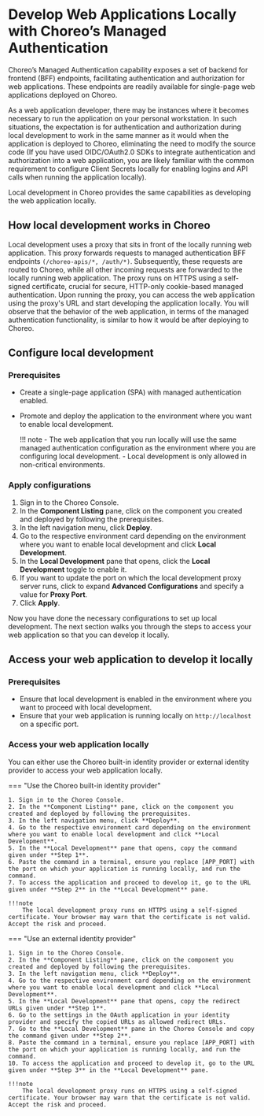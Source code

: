 # Develop Web Applications Locally with Choreo’s Managed Authentication

Choreo’s  Managed Authentication capability exposes a set of backend for frontend (BFF) endpoints, facilitating authentication and authorization for web applications. These endpoints are readily available for single-page web applications deployed on Choreo.

As a web application developer, there may be instances where it becomes necessary to run the application on your personal workstation. In such situations, the expectation is for authentication and authorization during local development to work in the same manner as it would when the application is deployed to Choreo, eliminating the need to modify the source code (If you have used OIDC/OAuth2.0 SDKs to integrate authentication and authorization into a web application, you are likely familiar with the common requirement to configure Client Secrets locally for enabling logins and API calls when running the application locally).

Local development in Choreo provides the same capabilities as developing the web application locally.

## How local development works in Choreo

Local development uses a proxy that sits in front of the locally running web application. This proxy forwards requests to managed authentication BFF endpoints `(/choreo-apis/*, /auth/*)`. Subsequently, these requests are routed to Choreo, while all other incoming requests are forwarded to the locally running web application. The proxy runs on HTTPS using a self-signed certificate, crucial for secure, HTTP-only cookie-based managed authentication. Upon running the proxy, you can access the web application using the proxy's URL and start developing the application locally. You will observe that the behavior of the web application, in terms of the managed authentication functionality, is similar to how it would be after deploying to Choreo.

## Configure local development

### Prerequisites

- Create a single-page application (SPA) with managed authentication enabled.
- Promote and deploy the application to the environment where you want to enable local development.

   !!! note
       - The web application that you run locally will use the same managed authentication configuration as the environment where you are configuring local development.
       - Local development is only allowed in non-critical environments.


### Apply configurations

1. Sign in to the Choreo Console.
2. In the **Component Listing** pane, click on the component you created and deployed by following the prerequisites.
3. In the left navigation menu, click **Deploy**.
4. Go to the respective environment card depending on the environment where you want to enable local development and click **Local Development**.
5. In the **Local Development** pane that opens, click the **Local Development** toggle to enable it.
6. If you want to update the port on which the local development proxy server runs, click to expand **Advanced Configurations** and specify a value for **Proxy Port**. 
7. Click **Apply**.

Now you have done the necessary configurations to set up local development. The next section walks you through the steps to access your web application so that you can develop it locally.

## Access your web application to develop it locally

### Prerequisites

- Ensure that local development is enabled in the environment where you want to proceed with local development.
- Ensure that your web application is running locally on `http://localhost` on a specific port.

### Access your web application locally 

You can either use the Choreo built-in identity provider or external identity provider to access your web application locally.

=== "Use the Choreo built-in identity provider"

    1. Sign in to the Choreo Console.
    2. In the **Component Listing** pane, click on the component you created and deployed by following the prerequisites.
    3. In the left navigation menu, click **Deploy**.
    4. Go to the respective environment card depending on the environment where you want to enable local development and click **Local Development**.
    5. In the **Local Development** pane that opens, copy the command given under **Step 1**.  
    6. Paste the command in a terminal, ensure you replace [APP_PORT] with the port on which your application is running locally, and run the command.
    7. To access the application and proceed to develop it, go to the URL given under **Step 2** in the **Local Development** pane.

    !!!note
        The local development proxy runs on HTTPS using a self-signed certificate. Your browser may warn that the certificate is not valid. Accept the risk and proceed.  


=== "Use an external identity provider"

    1. Sign in to the Choreo Console.
    2. In the **Component Listing** pane, click on the component you created and deployed by following the prerequisites.
    3. In the left navigation menu, click **Deploy**.
    4. Go to the respective environment card depending on the environment where you want to enable local development and click **Local Development**.
    5. In the **Local Development** pane that opens, copy the redirect URLs given under **Step 1**.
    6. Go to the settings in the OAuth application in your identity provider and specify the copied URLs as allowed redirect URLs.
    7. Go to the **Local Development** pane in the Choreo Console and copy the command given under **Step 2**. 
    8. Paste the command in a terminal, ensure you replace [APP_PORT] with the port on which your application is running locally, and run the command.
    10. To access the application and proceed to develop it, go to the URL given under **Step 3** in the **Local Development** pane.

    !!!note
        The local development proxy runs on HTTPS using a self-signed certificate. Your browser may warn that the certificate is not valid. Accept the risk and proceed.  

